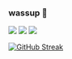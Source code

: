 ### wassup 🤙


<img src="{https://img.shields.io/badge/C-00599C?style=for-the-badge&logo=c&logoColor=white}" />
<img src="{https://img.shields.io/badge/Arduino_IDE-00979D?style=for-the-badge&logo=arduino&logoColor=white}" />
<img src="{https://img.shields.io/badge/Discord-5865F2?style=for-the-badge&logo=discord&logoColor=white}" />


[![GitHub Streak](http://github-readme-streak-stats.herokuapp.com?user=David35k&theme=github-dark&hide_border=true&background=161B22)](https://git.io/streak-stats)
